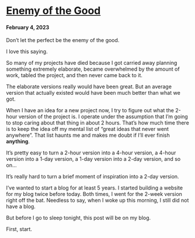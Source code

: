 # [Enemy of the Good](/post/enemy-of-the-good)

#### February 4, 2023

Don’t let the perfect be the enemy of the good.

I love this saying.

So many of my projects have died because I got carried away planning something extremely elaborate, became overwhelmed by the amount of work, tabled the project, and then never came back to it.

The elaborate versions really would have been great. But an average version that actually existed would have been much better than what we got.

When I have an idea for a new project now, I try to figure out what the 2-hour version of the project is. I operate under the assumption that I’m going to stop caring about that thing in about 2 hours. That’s how much time there is to keep the idea off my mental list of “great ideas that never went anywhere”. That list haunts me and makes me doubt if I’ll ever finish **anything**.

It’s pretty easy to turn a 2-hour version into a 4-hour version, a 4-hour version into a 1-day version, a 1-day version into a 2-day version, and so on…

It’s really hard to turn a brief moment of inspiration into a 2-day version.

I’ve wanted to start a blog for at least 5 years. I started building a website for my blog twice before today. Both times, I went for the 2-week version right off the bat. Needless to say, when I woke up this morning, I still did not have a blog.

But before I go to sleep tonight, this post will be on my blog.

First, start.